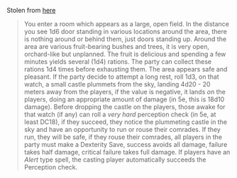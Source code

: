 Stolen from [here](https://old.reddit.com/r/dndmemes/comments/tfgqks/my_players_arent_ready/)

> You enter a room which appears as a large, open field. In the distance you see 1d6 door standing in various locations around the area, there is nothing around or behind them, just doors standing up.
> Around the area are various fruit-bearing bushes and trees, it is very open, orchard-like but unplanned. The fruit is delicious and spending a few minutes yields several (1d4) rations. The party can collect these rations 1d4 times before exhausting them. The area appears safe and pleasant.
> If the party decide to attempt a long rest, roll 1d3, on that watch, a small castle plummets from the sky, landing 4d20 - 20 meters away from the players, if the value is negative, it lands _on_ the players, doing an appropriate amount of damage (in 5e, this is 18d10 damage).
> Before dropping the castle on the players, those awake for that watch (if any) can roll a _very hard_ perception check (in 5e, at least DC18), if they succeed, they notice the plummeting castle in the sky and have an opportunity to run or rouse their comrades. If they run, they will be safe, if they rouse their comrades, all players in the party must make a Dexterity Save, success avoids all damage, failure takes half damage, critical failure takes full damage.
> If players have an _Alert_ type spell, the casting player automatically succeeds the Perception check.
